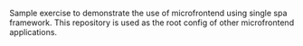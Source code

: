 Sample exercise to demonstrate the use of microfrontend using single spa framework.
This repository is used as the root config of other microfrontend applications.
